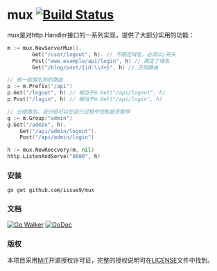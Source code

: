 mux [![Build Status](https://travis-ci.org/issue9/mux.svg?branch=master)](https://travis-ci.org/issue9/mux)
======

mux是对http.Handler接口的一系列实现，提供了大部分实用的功能：
```go
m := mux.NewServerMux().
        Get("/user/logout", h). // 不限定域名，必须以/开头
        Post("www.example/api/login", h) // 限定了域名
        Get("/blog/post/{id:\\d+}", h) // 正则路由

// 统一前缀名称的路由
p := m.Prefix("/api")
p.Get("/logout", h) // 相当于m.Get("/api/logout", h)
p.Post("/login", h) // 相当于m.Get("/api/login", h)

// 分组路由，该分组可以在运行过程中控制是否暂停
g := m.Group("admin")
g.Get("/admin", h).
    Get("/api/admin/logout").
    Post("/api/admin/login")

h := mux.NewReocvery(m, nil)
http.ListenAndServe("8080", h)
```

### 安装

```shell
go get github.com/issue9/mux
```


### 文档

[![Go Walker](http://gowalker.org/api/v1/badge)](http://gowalker.org/github.com/issue9/mux)
[![GoDoc](https://godoc.org/github.com/issue9/mux?status.svg)](https://godoc.org/github.com/issue9/mux)


### 版权

本项目采用[MIT](http://opensource.org/licenses/MIT)开源授权许可证，完整的授权说明可在[LICENSE](LICENSE)文件中找到。
